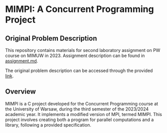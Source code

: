 # MIMPI: A Concurrent Programming Project

## Original Problem Description

This repository contains materials for second laboratory assignment on PW course on MIMUW in 2023.
Assignment description can be found in [assignment.md](assignment.md).

The original problem description can be accessed through the provided [link](https://github.com/baktrius/MIMUW_PW_2nd_lab_assignment).

## Overview

MIMPI is a C project developed for the Concurrent Programming course at the University of Warsaw, during the third semester of the 2023/2024 academic year. It implements a modified version of MPI, termed MIMPI. This project involves creating both a program for parallel computations and a library, following a provided specification.
